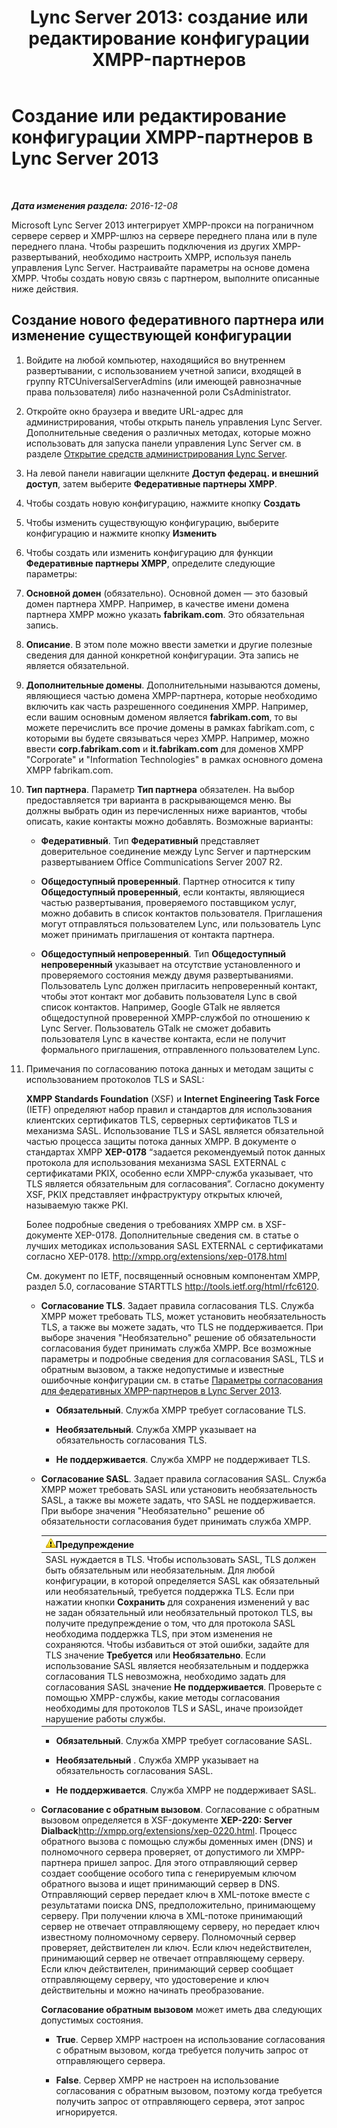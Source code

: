 ﻿---
title: 'Lync Server 2013: создание или редактирование конфигурации XMPP-партнеров'
TOCTitle: Создание или редактирование конфигурации XMPP-партнеров
ms:assetid: 362dbe5e-8ee9-4aba-8c26-5907312b4a60
ms:mtpsurl: https://technet.microsoft.com/ru-ru/library/JJ552447(v=OCS.15)
ms:contentKeyID: 49309418
ms.date: 12/10/2016
mtps_version: v=OCS.15
ms.translationtype: HT
---

# Создание или редактирование конфигурации XMPP-партнеров в Lync Server 2013

 

_**Дата изменения раздела:** 2016-12-08_

Microsoft Lync Server 2013 интегрирует XMPP-прокси на пограничном сервере сервер и XMPP-шлюз на сервере переднего плана или в пуле переднего плана. Чтобы разрешить подключения из других XMPP-развертываний, необходимо настроить XMPP, используя панель управления Lync Server. Настраивайте параметры на основе домена XMPP. Чтобы создать новую связь с партнером, выполните описанные ниже действия.

## Создание нового федеративного партнера или изменение существующей конфигурации

1.  Войдите на любой компьютер, находящийся во внутреннем развертывании, с использованием учетной записи, входящей в группу RTCUniversalServerAdmins (или имеющей равнозначные права пользователя) либо назначенной роли CsAdministrator.

2.  Откройте окно браузера и введите URL-адрес для администрирования, чтобы открыть панель управления Lync Server. Дополнительные сведения о различных методах, которые можно использовать для запуска панели управления Lync Server см. в разделе [Открытие средств администрирования Lync Server](lync-server-2013-open-lync-server-administrative-tools.md).

3.  На левой панели навигации щелкните **Доступ федерац. и внешний доступ**, затем выберите **Федеративные партнеры XMPP**.

4.  Чтобы создать новую конфигурацию, нажмите кнопку **Создать**

5.  Чтобы изменить существующую конфигурацию, выберите конфигурацию и нажмите кнопку **Изменить**

6.  Чтобы создать или изменить конфигурацию для функции **Федеративные партнеры XMPP**, определите следующие параметры:

7.  **Основной домен** (обязательно). Основной домен — это базовый домен партнера XMPP. Например, в качестве имени домена партнера XMPP можно указать **fabrikam.com**. Это обязательная запись.

8.  **Описание**. В этом поле можно ввести заметки и другие полезные сведения для данной конкретной конфигурации. Эта запись не является обязательной.

9.  **Дополнительные домены**. Дополнительными называются домены, являющиеся частью домена XMPP-партнера, которые необходимо включить как часть разрешенного соединения XMPP. Например, если вашим основным доменом является **fabrikam.com**, то вы можете перечислить все прочие домены в рамках fabrikam.com, с которыми вы будете связываться через XMPP. Например, можно ввести **corp.fabrikam.com** и **it.fabrikam.com** для доменов XMPP "Corporate" и "Information Technologies" в рамках основного домена XMPP fabrikam.com.

10. **Тип партнера**. Параметр **Тип партнера** обязателен. На выбор предоставляется три варианта в раскрывающемся меню. Вы должны выбрать один из перечисленных ниже вариантов, чтобы описать, какие контакты можно добавлять. Возможные варианты:
    
      - **Федеративный**. Тип **Федеративный** представляет доверительное соединение между Lync Server и партнерским развертыванием Office Communications Server 2007 R2.
    
      - **Общедоступный проверенный**. Партнер относится к типу **Общедоступный проверенный**, если контакты, являющиеся частью развертывания, проверяемого поставщиком услуг, можно добавить в список контактов пользователя. Приглашения могут отправляться пользователем Lync, или пользователь Lync может принимать приглашения от контакта партнера.
    
      - **Общедоступный непроверенный**. Тип **Общедоступный непроверенный** указывает на отсутствие установленного и проверяемого состояния между двумя развертываниями. Пользователь Lync должен пригласить непроверенный контакт, чтобы этот контакт мог добавить пользователя Lync в свой список контактов. Например, Google GTalk не является общедоступной проверенной XMPP-службой по отношению к Lync Server. Пользователь GTalk не сможет добавить пользователя Lync в качестве контакта, если не получит формального приглашения, отправленного пользователем Lync.

11. Примечания по согласованию потока данных и методам защиты с использованием протоколов TLS и SASL:
    
    **XMPP Standards Foundation** (XSF) и **Internet Engineering Task Force** (IETF) определяют набор правил и стандартов для использования клиентских сертификатов TLS, серверных сертификатов TLS и механизма SASL. Использование TLS и SASL является обязательной частью процесса защиты потока данных XMPP. В документе о стандартах XMPP **XEP-0178** “задается рекомендуемый поток данных протокола для использования механизма SASL EXTERNAL с сертификатами PKIX, особенно если XMPP-служба указывает, что TLS является обязательным для согласования”. Согласно документу XSF, PKIX представляет инфраструктуру открытых ключей, называемую также PKI.
    
    Более подробные сведения о требованиях XMPP см. в XSF-документе XEP-0178. Дополнительные сведения см. в статье о лучших методиках использования SASL EXTERNAL с сертификатами согласно XEP-0178. <http://xmpp.org/extensions/xep-0178.html>
    
    См. документ по IETF, посвященный основным компонентам XMPP, раздел 5.0, согласование STARTTLS <http://tools.ietf.org/html/rfc6120>.
    
      - **Согласование TLS**. Задает правила согласования TLS. Служба XMPP может требовать TLS, может установить необязательность TLS, а также вы можете задать, что TLS не поддерживается. При выборе значения "Необязательно" решение об обязательности согласования будет принимать служба XMPP. Все возможные параметры и подробные сведения для согласования SASL, TLS и обратным вызовом, а также недопустимые и известные ошибочные конфигурации см. в статье [Параметры согласования для федеративных XMPP-партнеров в Lync Server 2013](lync-server-2013-negotiation-settings-for-xmpp-federated-partners.md).
        
          -   
            **Обязательный**. Служба XMPP требует согласование TLS.
        
          -   
            **Необязательный**. Служба XMPP указывает на обязательность согласования TLS.
        
          -   
            **Не поддерживается**. Служба XMPP не поддерживает TLS.
    
      - **Согласование SASL**. Задает правила согласования SASL. Служба XMPP может требовать SASL или установить необязательность SASL, а также вы можете задать, что SASL не поддерживается. При выборе значения "Необязательно" решение об обязательности согласования будет принимать служба XMPP.
        
        <table>
        <thead>
        <tr class="header">
        <th><img src="images/Gg412910.warning(OCS.15).gif" title="warning" alt="warning" />Предупреждение</th>
        </tr>
        </thead>
        <tbody>
        <tr class="odd">
        <td>SASL нуждается в TLS. Чтобы использовать SASL, TLS должен быть обязательным или необязательным. Для любой конфигурации, в которой определяется SASL как обязательный или необязательный, требуется поддержка TLS. Если при нажатии кнопки <strong>Сохранить</strong> для сохранения изменений у вас не задан обязательный или необязательный протокол TLS, вы получите предупреждение о том, что для протокола SASL необходима поддержка TLS, при этом изменения не сохраняются. Чтобы избавиться от этой ошибки, задайте для TLS значение <strong>Требуется</strong> или <strong>Необязательно</strong>. Если использование SASL является необязательным и поддержка согласования TLS невозможна, необходимо задать для согласования SASL значение <strong>Не поддерживается</strong>. Проверьте с помощью XMPP-службы, какие методы согласования необходимы для протоколов TLS и SASL, иначе произойдет нарушение работы службы.</td>
        </tr>
        </tbody>
        </table>
        
          -   
            **Обязательный**. Служба XMPP требует согласование SASL.
        
          -   
            **Необязательный** . Служба XMPP указывает на обязательность согласования SASL.
        
          -   
            **Не поддерживается**. Служба XMPP не поддерживает SASL.
    
      - **Согласование с обратным вызовом**. Согласование с обратным вызовом определяется в XSF-документе **XEP-220: Server Dialback**<http://xmpp.org/extensions/xep-0220.html>. Процесс обратного вызова с помощью службы доменных имен (DNS) и полномочного сервера проверяет, от допустимого ли XMPP-партнера пришел запрос. Для этого отправляющий сервер создает сообщение особого типа с генерируемым ключом обратного вызова и ищет принимающий сервер в DNS. Отправляющий сервер передает ключ в XML-потоке вместе с результатами поиска DNS, предположительно, принимающему серверу. При получении ключа в XML-потоке принимающий сервер не отвечает отправляющему серверу, но передает ключ известному полномочному серверу. Полномочный сервер проверяет, действителен ли ключ. Если ключ недействителен, принимающий сервер не отвечает отправляющему серверу. Если ключ действителен, принимающий сервер сообщает отправляющему серверу, что удостоверение и ключ действительны и можно начинать преобразование.
        
        **Согласование обратным вызовом** может иметь два следующих допустимых состояния.
        
          -   
            **True**. Сервер XMPP настроен на использование согласования с обратным вызовом, когда требуется получить запрос от отправляющего сервера.
        
          -   
            **False**. Сервер XMPP не настроен на использование согласования с обратным вызовом, поэтому когда требуется получить запрос от отправляющего сервера, этот запрос игнорируется.

